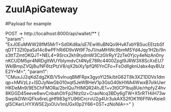 # ZuulApiGateway

#Payload for example

POST -> http://localhost:8000/api/wallet/** {  
  "param": "ExJ0EuMWW28fM5MrT+Sd0Kd8a/sE7EwWuBNQo9HvATxbYBSucEEtzbSfqDTT3Zt0paSa14c8wPFhRi6D9xWt9F7oJ1/naMHWc9bmMSYd4Jqy1H2b/9ns3ttTZmtOKQJT+NEL4+9Srcx2kh9tydmW3CzGIrRyY2zTe0Yjcy4eNzAn0nynKCUDM5pr4NRDgltWUYblymdvCt4NyE78Rc4400ZpgI9JRW3X8ScXxEU7WklBmpZVQj8u/NF6tzPtzV8/qX2biXy1pfQf6YnCFo+FsOdllgknUabx4qvBUzE2Y+M=",
  "param1": "CMuxJJ2qKdZdgZKB/V5vInuqBMFRpx3gyoYl25k/btG62T8k3XZ1DDVs1dmqp+hMVzLz+ISDJyNwGb010xqt5JeWBHeV1p3GsG40kHWA4WwxB7oIkUwrHKDeMn9/9E5ChFMORa/2brlQu7HlMQR24hJE1+v3t0CP1buj8Ue/rhpfyZ4hv8KGGD45eeve6wvCnbahOIrFp2Ntz0z+CraoNcq3BDy6gTW+X5rRTHiiH73wSwplkDWriQFks6reLgHf983gYU96lCrcrvU2g4Ur3ukAXS2fOK1f6FfWvKeieIlgISCKerLHYXW5E2joOUv1mUGxI0p2Y66+0ST+zNoNIA=="
}
